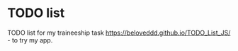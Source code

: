 # TODO list
TODO list for my traineeship task
https://beloveddd.github.io/TODO_List_JS/ - to try my app.

